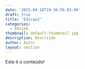 ```yaml
---
date: '2025-04-18T19:36:56-03:00'
draft: true
title: 'Edicao3'
categories:
  - Ediçaõ
thumbnail: default-thumbnail.jpg
description: Descrição
author: Autor
layout: section
---
```


Este é o conteúdo!
